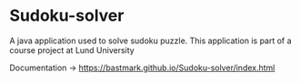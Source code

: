# Sudoku-solver
A java application used to solve sudoku puzzle.
This application is part of a course project at Lund University

Documentation -> https://bastmark.github.io/Sudoku-solver/index.html
